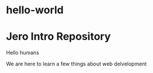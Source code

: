 # hello-world
# Jero Intro Repository

Hello humans

We are here to learn a few things about web delvelopment

